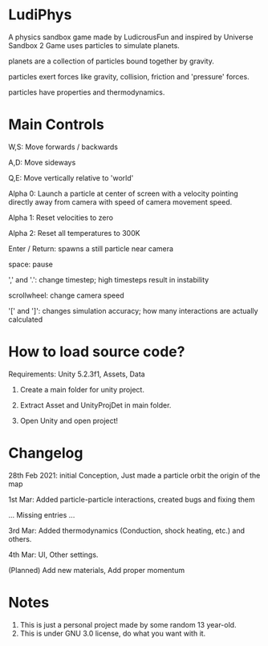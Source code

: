 # LudiPhys
A physics sandbox game made by LudicrousFun and inspired by Universe Sandbox 2
Game uses particles to simulate planets.

planets are a collection of particles bound together by gravity.

particles exert forces like gravity, collision, friction and 'pressure' forces.

particles have properties and thermodynamics.

# Main Controls
W,S: Move forwards / backwards

A,D: Move sideways

Q,E: Move vertically relative to 'world'

Alpha 0: Launch a particle at center of screen with a velocity pointing directly away from camera with speed of camera movement speed.

Alpha 1: Reset velocities to zero

Alpha 2: Reset all temperatures to 300K

Enter / Return: spawns a still particle near camera

space: pause


',' and '.': change timestep; high timesteps result in instability

scrollwheel: change camera speed

'[' and ']': changes simulation accuracy; how many interactions are actually calculated


# How to load source code?

Requirements: Unity 5.2.3f1, Assets, Data

1) Create a main folder for unity project.

2) Extract Asset and UnityProjDet in main folder.

3) Open Unity and open project!


# Changelog

28th Feb 2021: initial Conception, Just made a particle orbit the origin of the map

1st Mar: Added particle-particle interactions, created bugs and fixing them

... Missing entries ...

3rd Mar: Added thermodynamics (Conduction, shock heating, etc.) and others.

4th Mar: UI, Other settings.

(Planned) Add new materials, Add proper momentum

# Notes

1) This is just a personal project made by some random 13 year-old.
2) This is under GNU 3.0 license, do what you want with it.
